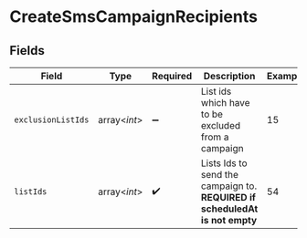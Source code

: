 # CreateSmsCampaignRecipients


## Fields

| Field                                                                        | Type                                                                         | Required                                                                     | Description                                                                  | Example                                                                      |
| ---------------------------------------------------------------------------- | ---------------------------------------------------------------------------- | ---------------------------------------------------------------------------- | ---------------------------------------------------------------------------- | ---------------------------------------------------------------------------- |
| `exclusionListIds`                                                           | array<*int*>                                                                 | :heavy_minus_sign:                                                           | List ids which have to be excluded from a campaign                           | 15                                                                           |
| `listIds`                                                                    | array<*int*>                                                                 | :heavy_check_mark:                                                           | Lists Ids to send the campaign to. **REQUIRED if scheduledAt is not empty**<br/> | 54                                                                           |